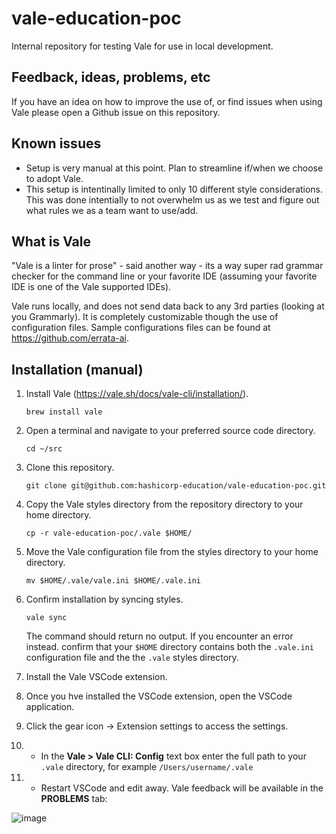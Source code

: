 # vale-education-poc
Internal repository for testing Vale for use in local development.

## Feedback, ideas, problems, etc

If you have an idea on how to improve the use of, or find issues when using Vale please open a Github issue on this repository.

## Known issues

- Setup is very manual at this point. Plan to streamline if/when we choose to adopt Vale.
- This setup is intentinally limited to only 10 different style considerations. This was done intentially to not overwhelm us as we test and figure out what rules we as a team want to use/add. 

## What is Vale

"Vale is a linter for prose" - said another way - its a way super rad grammar checker for the command line or your favorite IDE (assuming your favorite IDE is one of the Vale supported IDEs).

Vale runs locally, and does not send data back to any 3rd parties (looking at you Grammarly). It is completely customizable though the use of configuration files. Sample configurations files can be found at https://github.com/errata-ai.

## Installation (manual)

1. Install Vale (https://vale.sh/docs/vale-cli/installation/).

    ```shell
    brew install vale
    ```

1. Open a terminal and navigate to your preferred source code directory.

    ```shell
    cd ~/src
    ```

1. Clone this repository.

    ```shell
    git clone git@github.com:hashicorp-education/vale-education-poc.git
    ```

1. Copy the Vale styles directory from the repository directory to your home directory.

    ```shell
    cp -r vale-education-poc/.vale $HOME/
    ```

1. Move the Vale configuration file from the styles directory to your home directory.

    ```shell
    mv $HOME/.vale/vale.ini $HOME/.vale.ini
    ```

1. Confirm installation by syncing styles.

    ```shell
    vale sync
    ```

    The command should return no output. If you encounter an error instead. confirm that your `$HOME` directory contains both the `.vale.ini` configuration file and the the `.vale` styles directory.

1. Install the Vale VSCode extension.

1. Once you hve installed the VSCode extension, open the VSCode application.

1. Click the gear icon → Extension settings to access the settings.

1. - In the **Vale > Vale CLI: Config** text box enter the full path to your `.vale` directory, for example `/Users/username/.vale`

1. - Restart VSCode and edit away. Vale feedback will be available in the **PROBLEMS** tab:

![image](https://user-images.githubusercontent.com/92055993/206570255-602bdd9e-dcab-4d2d-85ee-17f354c2ec9b.png)
